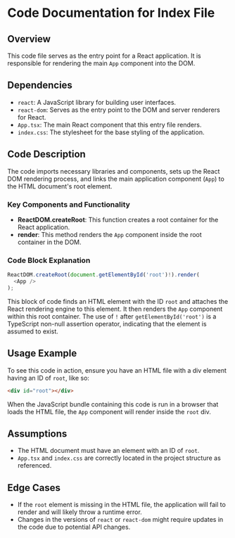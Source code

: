 # Code Documentation for Index File

## Overview
This code file serves as the entry point for a React application. It is responsible for rendering the main `App` component into the DOM.

## Dependencies
- `react`: A JavaScript library for building user interfaces.
- `react-dom`: Serves as the entry point to the DOM and server renderers for React.
- `App.tsx`: The main React component that this entry file renders.
- `index.css`: The stylesheet for the base styling of the application.

## Code Description
The code imports necessary libraries and components, sets up the React DOM rendering process, and links the main application component (`App`) to the HTML document's root element.

### Key Components and Functionality
- **ReactDOM.createRoot**: This function creates a root container for the React application.
- **render**: This method renders the `App` component inside the root container in the DOM.

### Code Block Explanation
```javascript
ReactDOM.createRoot(document.getElementById('root')!).render(
  <App />
);
```
This block of code finds an HTML element with the ID `root` and attaches the React rendering engine to this element. It then renders the `App` component within this root container. The use of `!` after `getElementById('root')` is a TypeScript non-null assertion operator, indicating that the element is assumed to exist.

## Usage Example
To see this code in action, ensure you have an HTML file with a div element having an ID of `root`, like so:
```html
<div id="root"></div>
```
When the JavaScript bundle containing this code is run in a browser that loads the HTML file, the `App` component will render inside the `root` div.

## Assumptions
- The HTML document must have an element with an ID of `root`.
- `App.tsx` and `index.css` are correctly located in the project structure as referenced.

## Edge Cases
- If the `root` element is missing in the HTML file, the application will fail to render and will likely throw a runtime error.
- Changes in the versions of `react` or `react-dom` might require updates in the code due to potential API changes.

